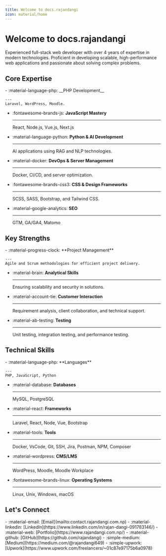 ```yaml
---
title: Welcome to docs.rajandangi
icon: material/home
---
```


# __Welcome to docs.rajandangi__

Experienced full-stack web developer with over 4 years of expertise in modern technologies. Proficient in developing scalable, high-performance web applications and passionate about solving complex problems.

## __Core Expertise__

<div class="grid cards" markdown>
-   :material-language-php: __PHP Development__

    ---
    Laravel, WordPress, Moodle.

-   :fontawesome-brands-js: **JavaScript Mastery**

    ---
    React, Node.js, Vue.js, Next.js

-   :material-language-python: **Python & AI Development**

    ---
    AI applications using RAG and NLP technologies.

-   :material-docker: **DevOps & Server Management**

    ---
    Docker, CI/CD, and server optimization.

-   :fontawesome-brands-css3: **CSS & Design Frameworks**

    ---
    SCSS, SASS, Bootstrap, and Tailwind CSS.

-   :material-google-analytics: **SEO**

    ---
    GTM, GA/GA4, Matomo
    
</div>

## __Key Strengths__

<div class="grid cards" markdown>
- :material-progress-clock: **Project Management**

    ---
    Agile and Scrum methodologies for efficient project delivery.

- :material-brain: **Analytical Skills**

    ---
    Ensuring scalability and security in solutions.

- :material-account-tie: **Customer Interaction**

    ---
    Requirement analysis, client collaboration, and technical support.
    
- :material-ab-testing: **Testing**

    ---
    Unit testing, integration testing, and performance testing.
</div>

## __Technical Skills__

<div class="grid cards" markdown>
- :material-language-php: **Languages**

    ---
    PHP, JavaScript, Python

- :material-database: **Databases**

    ---
    MySQL, PostgreSQL

- :material-react: **Frameworks**

    ---
    Laravel, React, Node, Vue, Bootstrap

- :material-tools: **Tools**

    ---
    Docker, VsCode, Git, SSH, Jira, Postman, NPM, Composer
    
- :material-wordpress: **CMS/LMS**

    ---
    WordPress, Moodle, Moodle Workplace
    
- :fontawesome-brands-linux: **Operating Systems**

    ---
    Linux, Unix, Windows, macOS
</div>

## __Let's Connect__

<div class="grid cards" markdown>
- :material-email: [Email](mailto:contact.rajandangi.com.np)
- :material-linkedin: [LinkedIn](https://www.linkedin.com/in/rajan-dangi-091783146/)
- :material-web: [Portfolio](https://www.rajandangi.com.np/)
- :material-github: [GitHub](https://github.com/rajandangi)
- :simple-medium: [Medium](https://medium.com/@rajandangi649)
- :simple-upwork: [Upwork](https://www.upwork.com/freelancers/~01c87e97175b6a0978)
</div>